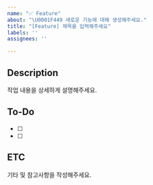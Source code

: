 ```yaml
---
name: "✅ Feature"
about: "\U0001F449 새로운 기능에 대해 생성해주세요."
title: "[Feature] 제목을 입력해주세요"
labels: ''
assignees: ''

---
```


## Description
작업 내용을 상세하게 설명해주세요.

## To-Do
- [ ] 
- [ ] 

## ETC
기타 및 참고사항을 작성해주세요.
